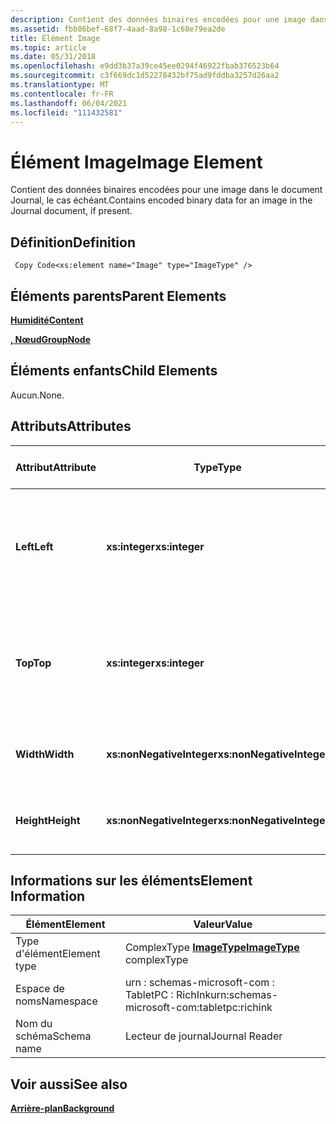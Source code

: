 ```yaml
---
description: Contient des données binaires encodées pour une image dans le document Journal, le cas échéant.
ms.assetid: fbb86bef-68f7-4aad-8a98-1c68e79ea2de
title: Élément Image
ms.topic: article
ms.date: 05/31/2018
ms.openlocfilehash: e9dd3b37a39ce45ee0294f46922fbab376523b64
ms.sourcegitcommit: c3f669dc1d52278432bf75ad9fddba3257d26aa2
ms.translationtype: MT
ms.contentlocale: fr-FR
ms.lasthandoff: 06/04/2021
ms.locfileid: "111432581"
---
```

# <a name="image-element"></a><span data-ttu-id="aa149-103">Élément Image</span><span class="sxs-lookup"><span data-stu-id="aa149-103">Image Element</span></span>

<span data-ttu-id="aa149-104">Contient des données binaires encodées pour une image dans le document Journal, le cas échéant.</span><span class="sxs-lookup"><span data-stu-id="aa149-104">Contains encoded binary data for an image in the Journal document, if present.</span></span>

## <a name="definition"></a><span data-ttu-id="aa149-105">Définition</span><span class="sxs-lookup"><span data-stu-id="aa149-105">Definition</span></span>

``` syntax
 Copy Code<xs:element name="Image" type="ImageType" />
```

## <a name="parent-elements"></a><span data-ttu-id="aa149-106">Éléments parents</span><span class="sxs-lookup"><span data-stu-id="aa149-106">Parent Elements</span></span>

[<span data-ttu-id="aa149-107">**Humidité**</span><span class="sxs-lookup"><span data-stu-id="aa149-107">**Content**</span></span>](content-element--journal-reader.md)

[<span data-ttu-id="aa149-108">**, Nœud**</span><span class="sxs-lookup"><span data-stu-id="aa149-108">**GroupNode**</span></span>](groupnode-element.md)

## <a name="child-elements"></a><span data-ttu-id="aa149-109">Éléments enfants</span><span class="sxs-lookup"><span data-stu-id="aa149-109">Child Elements</span></span>

<span data-ttu-id="aa149-110">Aucun.</span><span class="sxs-lookup"><span data-stu-id="aa149-110">None.</span></span>

## <a name="attributes"></a><span data-ttu-id="aa149-111">Attributs</span><span class="sxs-lookup"><span data-stu-id="aa149-111">Attributes</span></span>



| <span data-ttu-id="aa149-112">Attribut</span><span class="sxs-lookup"><span data-stu-id="aa149-112">Attribute</span></span>  | <span data-ttu-id="aa149-113">Type</span><span class="sxs-lookup"><span data-stu-id="aa149-113">Type</span></span>                      | <span data-ttu-id="aa149-114">Obligatoire</span><span class="sxs-lookup"><span data-stu-id="aa149-114">Required</span></span> | <span data-ttu-id="aa149-115">Description</span><span class="sxs-lookup"><span data-stu-id="aa149-115">Description</span></span>                                                                             | <span data-ttu-id="aa149-116">Valeurs possibles</span><span class="sxs-lookup"><span data-stu-id="aa149-116">Possible Values</span></span>           |
|------------|---------------------------|----------|-----------------------------------------------------------------------------------------|---------------------------|
| <span data-ttu-id="aa149-117">**Left**</span><span class="sxs-lookup"><span data-stu-id="aa149-117">**Left**</span></span>   | <span data-ttu-id="aa149-118">**xs:integer**</span><span class="sxs-lookup"><span data-stu-id="aa149-118">**xs:integer**</span></span>            | <span data-ttu-id="aa149-119">Obligatoire</span><span class="sxs-lookup"><span data-stu-id="aa149-119">Required</span></span> | <span data-ttu-id="aa149-120">Distance entre l’origine et le point le plus à gauche dans le cadre englobant de l’élément.</span><span class="sxs-lookup"><span data-stu-id="aa149-120">The distance from the origin to the leftmost point in the bounding box for the element.</span></span> | <span data-ttu-id="aa149-121">N’importe quel entier.</span><span class="sxs-lookup"><span data-stu-id="aa149-121">Any integer.</span></span>              |
| <span data-ttu-id="aa149-122">**Top**</span><span class="sxs-lookup"><span data-stu-id="aa149-122">**Top**</span></span>    | <span data-ttu-id="aa149-123">**xs:integer**</span><span class="sxs-lookup"><span data-stu-id="aa149-123">**xs:integer**</span></span>            | <span data-ttu-id="aa149-124">Obligatoire</span><span class="sxs-lookup"><span data-stu-id="aa149-124">Required</span></span> | <span data-ttu-id="aa149-125">Distance entre l’origine et le point le plus élevé dans le cadre englobant de l’élément.</span><span class="sxs-lookup"><span data-stu-id="aa149-125">The distance from the origin to the topmost point in the bounding box for the element.</span></span>  | <span data-ttu-id="aa149-126">N’importe quel entier.</span><span class="sxs-lookup"><span data-stu-id="aa149-126">Any integer.</span></span>              |
| <span data-ttu-id="aa149-127">**Width**</span><span class="sxs-lookup"><span data-stu-id="aa149-127">**Width**</span></span>  | <span data-ttu-id="aa149-128">**xs:nonNegativeInteger**</span><span class="sxs-lookup"><span data-stu-id="aa149-128">**xs:nonNegativeInteger**</span></span> | <span data-ttu-id="aa149-129">Obligatoire</span><span class="sxs-lookup"><span data-stu-id="aa149-129">Required</span></span> | <span data-ttu-id="aa149-130">Largeur de la zone englobante pour l’élément.</span><span class="sxs-lookup"><span data-stu-id="aa149-130">The width of the bounding box for the element.</span></span>                                          | <span data-ttu-id="aa149-131">Entier non négatif.</span><span class="sxs-lookup"><span data-stu-id="aa149-131">Any non-negative integer.</span></span> |
| <span data-ttu-id="aa149-132">**Height**</span><span class="sxs-lookup"><span data-stu-id="aa149-132">**Height**</span></span> | <span data-ttu-id="aa149-133">**xs:nonNegativeInteger**</span><span class="sxs-lookup"><span data-stu-id="aa149-133">**xs:nonNegativeInteger**</span></span> | <span data-ttu-id="aa149-134">Obligatoire</span><span class="sxs-lookup"><span data-stu-id="aa149-134">Required</span></span> | <span data-ttu-id="aa149-135">Hauteur du rectangle englobant pour l’élément.</span><span class="sxs-lookup"><span data-stu-id="aa149-135">The height of the bounding box for the element.</span></span>                                         | <span data-ttu-id="aa149-136">Entier non négatif.</span><span class="sxs-lookup"><span data-stu-id="aa149-136">Any non-negative integer.</span></span> |



 

## <a name="element-information"></a><span data-ttu-id="aa149-137">Informations sur les éléments</span><span class="sxs-lookup"><span data-stu-id="aa149-137">Element Information</span></span>



|  <span data-ttu-id="aa149-138">Élément</span><span class="sxs-lookup"><span data-stu-id="aa149-138">Element</span></span>     | <span data-ttu-id="aa149-139">Valeur</span><span class="sxs-lookup"><span data-stu-id="aa149-139">Value</span></span>                                                     |
|--------------|---------------------------------------------------------|
| <span data-ttu-id="aa149-140">Type d'élément</span><span class="sxs-lookup"><span data-stu-id="aa149-140">Element type</span></span> | <span data-ttu-id="aa149-141">ComplexType [**ImageType**](imagetype-complex-type.md)</span><span class="sxs-lookup"><span data-stu-id="aa149-141">[**ImageType**](imagetype-complex-type.md) complexType</span></span> |
| <span data-ttu-id="aa149-142">Espace de noms</span><span class="sxs-lookup"><span data-stu-id="aa149-142">Namespace</span></span>    | <span data-ttu-id="aa149-143">urn : schemas-microsoft-com : TabletPC : RichInk</span><span class="sxs-lookup"><span data-stu-id="aa149-143">urn:schemas-microsoft-com:tabletpc:richink</span></span>              |
| <span data-ttu-id="aa149-144">Nom du schéma</span><span class="sxs-lookup"><span data-stu-id="aa149-144">Schema name</span></span>  | <span data-ttu-id="aa149-145">Lecteur de journal</span><span class="sxs-lookup"><span data-stu-id="aa149-145">Journal Reader</span></span>                                          |



 

## <a name="see-also"></a><span data-ttu-id="aa149-146">Voir aussi</span><span class="sxs-lookup"><span data-stu-id="aa149-146">See also</span></span>

<dl> <dt>

[<span data-ttu-id="aa149-147">**Arrière-plan**</span><span class="sxs-lookup"><span data-stu-id="aa149-147">**Background**</span></span>](background-element.md)
</dt> </dl>

 

 



